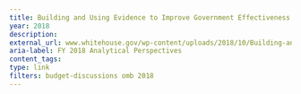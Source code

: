 ```yaml
---
title: Building and Using Evidence to Improve Government Effectiveness (FY 2018 Analytical Perspectives - Chapter 6)
year: 2018
description: 
external_url: www.whitehouse.gov/wp-content/uploads/2018/10/Building-and-Using-Evidence.pdf
aria-label: FY 2018 Analytical Perspectives
content_tags: 
type: link
filters: budget-discussions omb 2018
---
```

